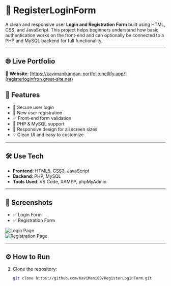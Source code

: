 # 📝 RegisterLoginForm

A clean and responsive user **Login and Registration Form** built using HTML, CSS, and JavaScript. This project helps beginners understand how basic authentication works on the front-end and can optionally be connected to a PHP and MySQL backend for full functionality.

---

## 🌐 Live Portfolio

📎 **Website**: [https://kavimanikandan-portfolio.netlify.app/](registerloginfron.great-site.net) 

## 🚀 Features

- 🔐 Secure user login
- 👤 New user registration
- ✅ Front-end form validation
- 💾 PHP & MySQL support 
- 📱 Responsive design for all screen sizes
- 💡 Clean UI and easy to customize

---

## 🛠 Use Tech 

- **Frontend**: HTML5, CSS3, JavaScript
- **Backend**: PHP, MySQL
- **Tools Used**: VS Code, XAMPP, phpMyAdmin

---

## 📸 Screenshots

- ✅ Login Form  
- ✅ Registration Form  

![Login Page](https://github.com/KaviMani09/Manikandan-Portfolio/blob/main/project/login%20register%20from%20image/login-1.png)  
![Registration Page](https://github.com/KaviMani09/Manikandan-Portfolio/blob/main/project/login%20register%20from%20image/login-2.png)

---

## ⚙️ How to Run
1. Clone the repository:
   ```bash
   git clone https://github.com/KaviMani09/RegisterLoginForm.git
